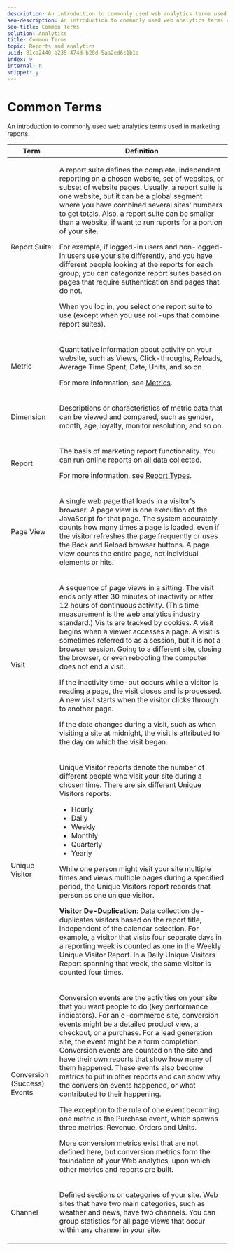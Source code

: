 ```yaml
---
description: An introduction to commonly used web analytics terms used in marketing reports.
seo-description: An introduction to commonly used web analytics terms used in marketing reports.
seo-title: Common Terms
solution: Analytics
title: Common Terms
topic: Reports and analytics
uuid: 81ca2440-a235-474d-b20d-5aa2ed6c1b1a
index: y
internal: n
snippet: y
---
```


# Common Terms

An introduction to commonly used web analytics terms used in marketing reports.

<table id="table_58F5D292485F45F9902B372E4E1E3103"> 
 <thead> 
  <tr> 
   <th colname="col1" class="entry"> Term </th> 
   <th colname="col2" class="entry"> Definition </th> 
  </tr> 
 </thead>
 <tbody> 
  <tr> 
   <td colname="col1"> <p> Report Suite </p> </td> 
   <td colname="col2"> <p>A report suite defines the complete, independent reporting on a chosen website, set of websites, or subset of website pages. Usually, a report suite is one website, but it can be a global segment where you have combined several sites' numbers to get totals. Also, a report suite can be smaller than a website, if want to run reports for a portion of your site. </p> <p>For example, if logged-in users and non-logged-in users use your site differently, and you have different people looking at the reports for each group, you can categorize report suites based on pages that require authentication and pages that do not. </p> <p>When you log in, you select one report suite to use (except when you use roll-ups that combine report suites). </p> </td> 
  </tr> 
  <tr> 
   <td> <p>Metric </p> </td> 
   <td> <p>Quantitative information about activity on your website, such as Views, Click-throughs, Reloads, Average Time Spent, Date, Units, and so on. </p> <p>For more information, see <a scope="local" href="../../../analyze/reports-analytics-bucket/metrics.md#concept_EB00207C07BD4481AB116E62EC24E686" type="concept" format="dita"> Metrics</a>. </p> </td> 
  </tr> 
  <tr> 
   <td> <p> Dimension </p> </td> 
   <td> <p>Descriptions or characteristics of metric data that can be viewed and compared, such as gender, month, age, loyalty, monitor resolution, and so on. </p> </td> 
  </tr> 
  <tr> 
   <td> <p> Report </p> </td> 
   <td> <p>The basis of marketing report functionality. You can run online reports on all data collected. </p> <p>For more information, see <a href="../../../analyze/reports-analytics-bucket/reports.md#concept_54DA0D426E2B49F3BF0E707FE83932A6" type="concept" format="dita" scope="local"> Report Types</a>. </p> </td> 
  </tr> 
  <tr> 
   <td> <p> Page View </p> </td> 
   <td> <p>A single web page that loads in a visitor's browser. A page view is one execution of the JavaScript for that page. The system accurately counts how many times a page is loaded, even if the visitor refreshes the page frequently or uses the <span class="uicontrol"> Back</span> and <span class="uicontrol"> Reload</span> browser buttons. A page view counts the entire page, not individual elements or hits. </p> </td> 
  </tr> 
  <tr> 
   <td> <p>Visit </p> </td> 
   <td> <p>A sequence of page views in a sitting. The visit ends only after 30 minutes of inactivity or after 12 hours of continuous activity. (This time measurement is the web analytics industry standard.) Visits are tracked by cookies. A visit begins when a viewer accesses a page. A visit is sometimes referred to as a <span class="term"> session</span>, but it is not a browser session. Going to a different site, closing the browser, or even rebooting the computer does not end a visit. </p> <p> If the inactivity time-out occurs while a visitor is reading a page, the visit closes and is processed. A new visit starts when the visitor clicks through to another page. </p> <p>If the date changes during a visit, such as when visiting a site at midnight, the visit is attributed to the day on which the visit began. </p> </td> 
  </tr> 
  <tr> 
   <td> <p> Unique Visitor </p> </td> 
   <td> <p>Unique Visitor reports denote the number of different people who visit your site during a chosen time. There are six different Unique Visitors reports: </p> 
    <ul id="ul_863B8DE8B9E74DE4A93C2C2931EEFB6D"> 
     <li id="li_21C835B71EF64B4DA821B674416C8B85">Hourly </li> 
     <li id="li_36A498AE7D7A455C8DEB3AA0F025B597">Daily </li> 
     <li id="li_30F26F8DAC664E1FA823B7BDDB7B0F8B">Weekly </li> 
     <li id="li_09263F6B1E114A8DB477793B560A0417">Monthly </li> 
     <li id="li_A0B2CA3D44564045B02B55AF6E392F76">Quarterly </li> 
     <li id="li_296BC5B02921460690F35128B1192800">Yearly </li> 
    </ul> <p>While one person might visit your site multiple times and views multiple pages during a specified period, the Unique Visitors report records that person as one unique visitor. </p> <p> <b>Visitor De-Duplication</b>: Data collection de-duplicates visitors based on the report title, independent of the calendar selection. For example, a visitor that visits four separate days in a reporting week is counted as one in the <span class="wintitle"> Weekly Unique Visitor Report</span>. In a <span class="wintitle"> Daily Unique Visitors Report</span> spanning that week, the same visitor is counted four times. </p> </td> 
  </tr> 
  <tr> 
   <td> <p>Conversion (Success) Events </p> </td> 
   <td> <p>Conversion events are the activities on your site that you want people to do (key performance indicators). For an e-commerce site, conversion events might be a detailed product view, a checkout, or a purchase. For a lead generation site, the event might be a form completion. Conversion events are counted on the site and have their own reports that show how many of them happened. These events also become metrics to put in other reports and can show why the conversion events happened, or what contributed to their happening. </p> <p>The exception to the rule of one event becoming one metric is the Purchase event, which spawns three metrics: Revenue, Orders and Units. </p> <p>More conversion metrics exist that are not defined here, but conversion metrics form the foundation of your Web analytics, upon which other metrics and reports are built. </p> </td> 
  </tr> 
  <tr> 
   <td> <p>Channel </p> </td> 
   <td> <p> Defined sections or categories of your site. Web sites that have two main categories, such as <span class="term"> weather</span> and <span class="term"> news</span>, have two channels. You can group statistics for all page views that occur within any channel in your site. </p> </td> 
  </tr> 
 </tbody> 
</table>

